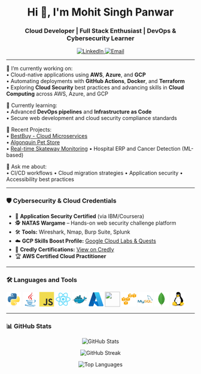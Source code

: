 <h1 align="center">Hi 👋, I'm Mohit Singh Panwar</h1>
<h3 align="center">Cloud Developer | Full Stack Enthusiast | DevOps & Cybersecurity Learner</h3>

<p align="center">
  <a href="https://www.linkedin.com/in/mohit-s-panwar/" target="blank">
    <img src="https://img.shields.io/badge/LinkedIn-blue?style=for-the-badge&logo=linkedin" alt="LinkedIn" />
  </a>
  <a href="mailto:mohitsp21@gmail.com" target="blank">
    <img src="https://img.shields.io/badge/Email-red?style=for-the-badge&logo=gmail&logoColor=white" alt="Email" />
  </a>
</p>

---

🔭 I’m currently working on:  
• Cloud-native applications using **AWS**, **Azure**, and **GCP**  
• Automating deployments with **GitHub Actions**, **Docker**, and **Terraform**     
• Exploring **Cloud Security** best practices and advancing skills in **Cloud Computing** across AWS, Azure, and GCP
  

🌱 Currently learning:  
• Advanced **DevOps pipelines** and **Infrastructure as Code**  
• Secure web development and cloud security compliance standards  

📌 Recent Projects:  
• [BestBuy - Cloud Microservices](https://github.com/mspanwar21/BestBuy)  
• [Algonquin Pet Store](https://github.com/mspanwar21/Algonquin_Pet_Store_25W_CST8915)  
• [Real-time Skateway Monitoring](https://github.com/mspanwar21/final_cst8916)
• Hospital ERP and Cancer Detection (ML-based)

💬 Ask me about:  
• CI/CD workflows • Cloud migration strategies • Application security • Accessibility best practices

---

### 🛡️ Cybersecurity & Cloud Credentials

- 🧠 **Application Security Certified** (via IBM/Coursera)  
- 🕵️ **NATAS Wargame** – Hands-on web security challenge platform  
- 🛠️ **Tools:** Wireshark, Nmap, Burp Suite, Splunk  
- ☁️ **GCP Skills Boost Profile:** [Google Cloud Labs & Quests](https://www.cloudskillsboost.google/public_profiles/249975db-e39a-403d-af20-5e9c81b9df83)  
- 📜 **Credly Certifications:** [View on Credly](https://www.credly.com/users/mspanwar/)  
- 🏆 **AWS Certified Cloud Practitioner**  

---

### 🛠️ Languages and Tools

<p align="left">
  <img src="https://raw.githubusercontent.com/devicons/devicon/master/icons/python/python-original.svg" width="40" height="40"/>
  <img src="https://raw.githubusercontent.com/devicons/devicon/master/icons/java/java-original.svg" width="40" height="40"/>
  <img src="https://raw.githubusercontent.com/devicons/devicon/master/icons/javascript/javascript-original.svg" width="40" height="40"/>
  <img src="https://raw.githubusercontent.com/devicons/devicon/master/icons/react/react-original.svg" width="40" height="40"/>
  <img src="https://raw.githubusercontent.com/devicons/devicon/master/icons/docker/docker-original.svg" width="40" height="40"/>
  <img src="https://raw.githubusercontent.com/devicons/devicon/master/icons/azure/azure-original.svg" width="40" height="40"/>
  <img src="https://www.vectorlogo.zone/logos/google_cloud/google_cloud-icon.svg" width="40" height="40"/>
  <img src="https://raw.githubusercontent.com/devicons/devicon/master/icons/amazonwebservices/amazonwebservices-original.svg" width="40" height="40"/>
  <img src="https://raw.githubusercontent.com/devicons/devicon/master/icons/mysql/mysql-original-wordmark.svg" width="40" height="40"/>
  <img src="https://raw.githubusercontent.com/devicons/devicon/master/icons/mongodb/mongodb-original.svg" width="40" height="40"/>
  <img src="https://raw.githubusercontent.com/devicons/devicon/master/icons/linux/linux-original.svg" width="40" height="40"/>
</p>

---

### 📊 GitHub Stats

<p align="center">
  <img src="https://github-readme-stats.vercel.app/api?username=mspanwar21&show_icons=true&locale=en" alt="GitHub Stats" />
</p>

<p align="center">
  <img src="https://github-readme-streak-stats.herokuapp.com/?user=mspanwar21" alt="GitHub Streak" />
</p>

<p align="center">
  <img src="https://github-readme-stats.vercel.app/api/top-langs/?username=mspanwar21&layout=compact" alt="Top Languages" />
</p>
